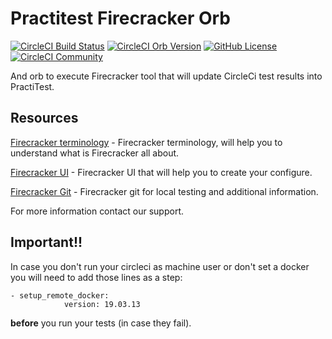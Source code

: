 # Practitest Firecracker Orb

[![CircleCI Build Status](https://circleci.com/gh/PractiTest/firecracker-orb.svg?style=shield "CircleCI Build Status")](https://circleci.com/gh/PractiTest/firecracker-orb) [![CircleCI Orb Version](https://badges.circleci.com/orbs/practitest/firecracker.svg)](https://circleci.com/orbs/registry/orb/practitest/firecracker) [![GitHub License](https://img.shields.io/badge/license-MIT-lightgrey.svg)](https://raw.githubusercontent.com/PractiTest/firecracker-orb/master/LICENSE) [![CircleCI Community](https://img.shields.io/badge/community-CircleCI%20Discuss-343434.svg)](https://discuss.circleci.com/c/ecosystem/orbs)

And orb to execute Firecracker tool that will update CircleCi test results into PractiTest.

## Resources

[Firecracker terminology](https://www.practitest.com/help/methodology-tips/firecracker/) - Firecracker terminology, will help you to understand what is Firecracker all about.

[Firecracker UI](https://firecracker-ui-prod.practitest.com/) - Firecracker UI that will help you to create your configure.

[Firecracker Git](https://github.com/PractiTest/practitest-firecracker) - Firecracker git for local testing and additional information.

For more information contact our support.

## Important!!

In case you don't run your circleci as machine user or don't set a docker you will need to add those lines as a step:
~~~
- setup_remote_docker:
            version: 19.03.13
~~~
**before** you run your tests (in case they fail).